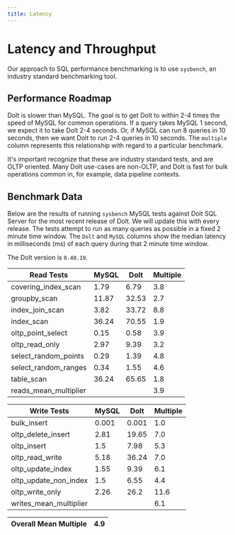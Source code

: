 ```yaml
---
title: Latency
---
```


# Latency and Throughput

Our approach to SQL performance benchmarking is to use `sysbench`, an
industry standard benchmarking tool.

## Performance Roadmap

Dolt is slower than MySQL. The goal is to get Dolt to within 2-4 times
the speed of MySQL for common operations. If a query takes MySQL 1
second, we expect it to take Dolt 2-4 seconds. Or, if MySQL can run 8
queries in 10 seconds, then we want Dolt to run 2-4 queries in 10
seconds. The `multiple` column represents this relationship with
regard to a particular benchmark.

It's important recognize that these are industry standard tests, and
are OLTP oriented. Many Dolt use-cases are non-OLTP, and Dolt is fast
for bulk operations common in, for example, data pipeline contexts.

## Benchmark Data

Below are the results of running `sysbench` MySQL tests against Dolt
SQL Server for the most recent release of Dolt. We will update this
with every release. The tests attempt to run as many queries as
possible in a fixed 2 minute time window. The `Dolt` and `MySQL`
columns show the median latency in milliseconds (ms) of each query 
during that 2 minute time window.

The Dolt version is `0.40.19`.
<!-- START_LATENCY_RESULTS_TABLE -->
|       Read Tests        | MySQL | Dolt  | Multiple |
|-------------------------|-------|-------|----------|
| covering\_index\_scan   |  1.79 |  6.79 |      3.8 |
| groupby\_scan           | 11.87 | 32.53 |      2.7 |
| index\_join\_scan       |  3.82 | 33.72 |      8.8 |
| index\_scan             | 36.24 | 70.55 |      1.9 |
| oltp\_point\_select     |  0.15 |  0.58 |      3.9 |
| oltp\_read\_only        |  2.97 |  9.39 |      3.2 |
| select\_random\_points  |  0.29 |  1.39 |      4.8 |
| select\_random\_ranges  |  0.34 |  1.55 |      4.6 |
| table\_scan             | 36.24 | 65.65 |      1.8 |
| reads\_mean\_multiplier |       |       |      3.9 |

|       Write Tests        | MySQL | Dolt  | Multiple |
|--------------------------|-------|-------|----------|
| bulk\_insert             | 0.001 | 0.001 |      1.0 |
| oltp\_delete\_insert     |  2.81 | 19.65 |      7.0 |
| oltp\_insert             |   1.5 |  7.98 |      5.3 |
| oltp\_read\_write        |  5.18 | 36.24 |      7.0 |
| oltp\_update\_index      |  1.55 |  9.39 |      6.1 |
| oltp\_update\_non\_index |   1.5 |  6.55 |      4.4 |
| oltp\_write\_only        |  2.26 |  26.2 |     11.6 |
| writes\_mean\_multiplier |       |       |      6.1 |

| Overall Mean Multiple | 4.9 |
|-----------------------|-----|
<!-- END_LATENCY_RESULTS_TABLE -->
<br/>

